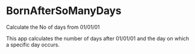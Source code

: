 # BornAfterSoManyDays
Calculate the No of days from 01/01/01

This app calculates the number of days after 01/01/01 and the day on which a specific day occurs.

